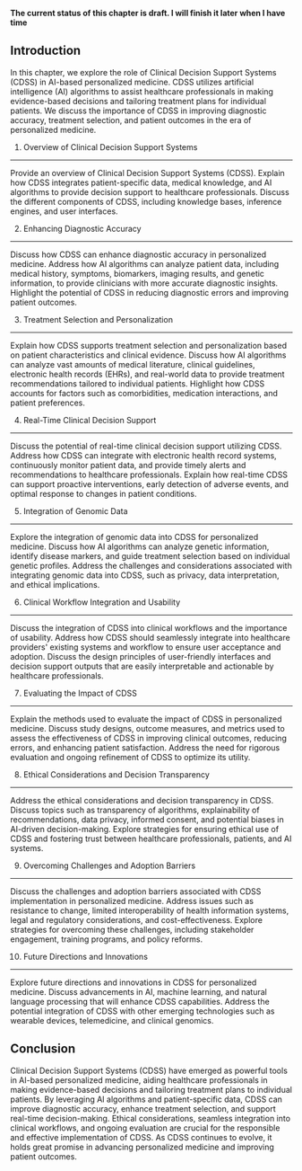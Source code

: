 **The current status of this chapter is draft. I will finish it later when I have time**

Introduction
------------

In this chapter, we explore the role of Clinical Decision Support Systems (CDSS) in AI-based personalized medicine. CDSS utilizes artificial intelligence (AI) algorithms to assist healthcare professionals in making evidence-based decisions and tailoring treatment plans for individual patients. We discuss the importance of CDSS in improving diagnostic accuracy, treatment selection, and patient outcomes in the era of personalized medicine.

1. Overview of Clinical Decision Support Systems
------------------------------------------------

Provide an overview of Clinical Decision Support Systems (CDSS). Explain how CDSS integrates patient-specific data, medical knowledge, and AI algorithms to provide decision support to healthcare professionals. Discuss the different components of CDSS, including knowledge bases, inference engines, and user interfaces.

2. Enhancing Diagnostic Accuracy
--------------------------------

Discuss how CDSS can enhance diagnostic accuracy in personalized medicine. Address how AI algorithms can analyze patient data, including medical history, symptoms, biomarkers, imaging results, and genetic information, to provide clinicians with more accurate diagnostic insights. Highlight the potential of CDSS in reducing diagnostic errors and improving patient outcomes.

3. Treatment Selection and Personalization
------------------------------------------

Explain how CDSS supports treatment selection and personalization based on patient characteristics and clinical evidence. Discuss how AI algorithms can analyze vast amounts of medical literature, clinical guidelines, electronic health records (EHRs), and real-world data to provide treatment recommendations tailored to individual patients. Highlight how CDSS accounts for factors such as comorbidities, medication interactions, and patient preferences.

4. Real-Time Clinical Decision Support
--------------------------------------

Discuss the potential of real-time clinical decision support utilizing CDSS. Address how CDSS can integrate with electronic health record systems, continuously monitor patient data, and provide timely alerts and recommendations to healthcare professionals. Explain how real-time CDSS can support proactive interventions, early detection of adverse events, and optimal response to changes in patient conditions.

5. Integration of Genomic Data
------------------------------

Explore the integration of genomic data into CDSS for personalized medicine. Discuss how AI algorithms can analyze genetic information, identify disease markers, and guide treatment selection based on individual genetic profiles. Address the challenges and considerations associated with integrating genomic data into CDSS, such as privacy, data interpretation, and ethical implications.

6. Clinical Workflow Integration and Usability
----------------------------------------------

Discuss the integration of CDSS into clinical workflows and the importance of usability. Address how CDSS should seamlessly integrate into healthcare providers' existing systems and workflow to ensure user acceptance and adoption. Discuss the design principles of user-friendly interfaces and decision support outputs that are easily interpretable and actionable by healthcare professionals.

7. Evaluating the Impact of CDSS
--------------------------------

Explain the methods used to evaluate the impact of CDSS in personalized medicine. Discuss study designs, outcome measures, and metrics used to assess the effectiveness of CDSS in improving clinical outcomes, reducing errors, and enhancing patient satisfaction. Address the need for rigorous evaluation and ongoing refinement of CDSS to optimize its utility.

8. Ethical Considerations and Decision Transparency
---------------------------------------------------

Address the ethical considerations and decision transparency in CDSS. Discuss topics such as transparency of algorithms, explainability of recommendations, data privacy, informed consent, and potential biases in AI-driven decision-making. Explore strategies for ensuring ethical use of CDSS and fostering trust between healthcare professionals, patients, and AI systems.

9. Overcoming Challenges and Adoption Barriers
----------------------------------------------

Discuss the challenges and adoption barriers associated with CDSS implementation in personalized medicine. Address issues such as resistance to change, limited interoperability of health information systems, legal and regulatory considerations, and cost-effectiveness. Explore strategies for overcoming these challenges, including stakeholder engagement, training programs, and policy reforms.

10. Future Directions and Innovations
-------------------------------------

Explore future directions and innovations in CDSS for personalized medicine. Discuss advancements in AI, machine learning, and natural language processing that will enhance CDSS capabilities. Address the potential integration of CDSS with other emerging technologies such as wearable devices, telemedicine, and clinical genomics.

Conclusion
----------

Clinical Decision Support Systems (CDSS) have emerged as powerful tools in AI-based personalized medicine, aiding healthcare professionals in making evidence-based decisions and tailoring treatment plans to individual patients. By leveraging AI algorithms and patient-specific data, CDSS can improve diagnostic accuracy, enhance treatment selection, and support real-time decision-making. Ethical considerations, seamless integration into clinical workflows, and ongoing evaluation are crucial for the responsible and effective implementation of CDSS. As CDSS continues to evolve, it holds great promise in advancing personalized medicine and improving patient outcomes.
